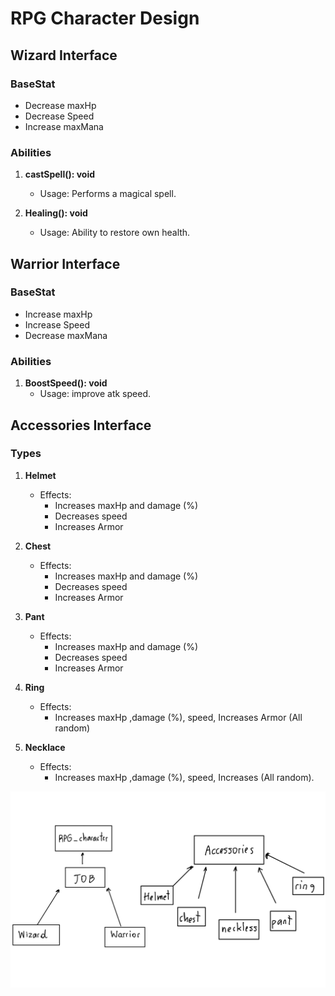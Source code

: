 # RPG Character Design

## Wizard Interface

### BaseStat
- Decrease maxHp
- Decrease Speed
- Increase maxMana

### Abilities
1. **castSpell(): void**
    - Usage: Performs a magical spell.

2. **Healing(): void**
    - Usage: Ability to restore own health.

## Warrior Interface

### BaseStat
- Increase maxHp
- Increase Speed
- Decrease maxMana

### Abilities
1. **BoostSpeed(): void**
    - Usage: improve atk speed.

## Accessories Interface

### Types
1. **Helmet**
    - Effects:
        - Increases maxHp and damage (%)
        - Decreases speed
        - Increases Armor

2. **Chest**
    - Effects:
        - Increases maxHp and damage (%)
        - Decreases speed
        - Increases Armor

3. **Pant**
    - Effects:
        - Increases maxHp and damage (%)
        - Decreases speed
        - Increases Armor
4. **Ring**
    - Effects:
        - Increases maxHp ,damage (%), speed, Increases Armor (All random)
        

5. **Necklace**
    - Effects:
        - Increases maxHp ,damage (%), speed, Increases (All random).
       

![Local Image](diagram.jpg)
